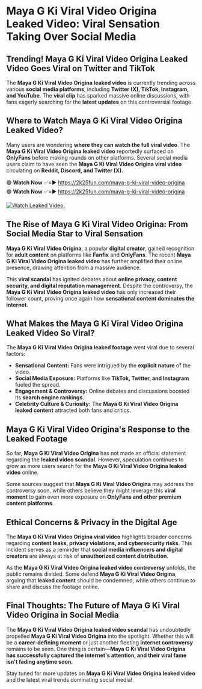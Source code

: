 # Maya G Ki Viral Video Origina Leaked Video: Viral Sensation Taking Over Social Media

## **Trending! Maya G Ki Viral Video Origina Leaked Video Goes Viral on Twitter and TikTok**
The **Maya G Ki Viral Video Origina leaked video** is currently trending across various **social media platforms**, including **Twitter (X), TikTok, Instagram, and YouTube**. The **viral clip** has sparked massive online discussions, with fans eagerly searching for the **latest updates** on this controversial footage.

## **Where to Watch Maya G Ki Viral Video Origina Leaked Video?**
Many users are wondering **where they can watch the full viral video**. The **Maya G Ki Viral Video Origina leaked video** reportedly surfaced on **OnlyFans** before making rounds on other platforms. Several social media users claim to have seen the **Maya G Ki Viral Video Origina viral video** circulating on **Reddit, Discord, and Twitter (X).**

🟢 **Watch Now** ✅=► https://2k25fun.com/maya-g-ki-viral-video-origina  
🟢 **Watch Now** ✅=► https://2k25fun.com/maya-g-ki-viral-video-origina  

[![Watch Leaked Video.](https://miro.medium.com/v2/resize:fit:828/format:webp/1*cilzJN44JGOrTw9NJCrNHA.gif "Watch Leaked Video")](https://2k25fun.com/maya-g-ki-viral-video-origina)

## **The Rise of Maya G Ki Viral Video Origina: From Social Media Star to Viral Sensation**
**Maya G Ki Viral Video Origina**, a popular **digital creator**, gained recognition for **adult content** on platforms like **Fanfix** and **OnlyFans**. The recent **Maya G Ki Viral Video Origina leaked video** has further amplified their online presence, drawing attention from a massive audience.

This **viral scandal** has ignited debates about **online privacy, content security, and digital reputation management**. Despite the controversy, the **Maya G Ki Viral Video Origina leaked video** has only increased their follower count, proving once again how **sensational content dominates the internet**.

## **What Makes the Maya G Ki Viral Video Origina Leaked Video So Viral?**
The **Maya G Ki Viral Video Origina leaked footage** went viral due to several factors:
- **Sensational Content:** Fans were intrigued by the **explicit nature** of the video.
- **Social Media Exposure:** Platforms like **TikTok, Twitter, and Instagram** fueled the spread.
- **Engagement & Controversy:** Online debates and discussions boosted its **search engine rankings**.
- **Celebrity Culture & Curiosity:** The **Maya G Ki Viral Video Origina leaked content** attracted both fans and critics.

## **Maya G Ki Viral Video Origina's Response to the Leaked Footage**
So far, **Maya G Ki Viral Video Origina** has not made an official statement regarding the **leaked video scandal**. However, speculation continues to grow as more users search for the **Maya G Ki Viral Video Origina leaked video** online.

Some sources suggest that **Maya G Ki Viral Video Origina** may address the controversy soon, while others believe they might leverage this **viral moment** to gain even more exposure on **OnlyFans and other premium content platforms**.

## **Ethical Concerns & Privacy in the Digital Age**
The **Maya G Ki Viral Video Origina viral video** highlights broader concerns regarding **content leaks, privacy violations, and cybersecurity risks**. This incident serves as a reminder that **social media influencers and digital creators** are always at risk of **unauthorized content distribution**.

As the **Maya G Ki Viral Video Origina leaked video controversy** unfolds, the public remains divided. Some defend **Maya G Ki Viral Video Origina**, arguing that **leaked content** should be condemned, while others continue to share and discuss the footage online.

## **Final Thoughts: The Future of Maya G Ki Viral Video Origina in Social Media**
The **Maya G Ki Viral Video Origina leaked video scandal** has undoubtedly propelled **Maya G Ki Viral Video Origina** into the spotlight. Whether this will be a **career-defining moment** or just another fleeting **internet controversy** remains to be seen. One thing is certain—**Maya G Ki Viral Video Origina has successfully captured the internet's attention, and their viral fame isn't fading anytime soon.**

Stay tuned for more updates on **Maya G Ki Viral Video Origina leaked video** and the latest viral trends dominating social media!
